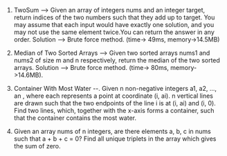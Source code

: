 1. TwoSum --> Given an array of integers nums and an integer target, return indices of the two numbers such that they add up to target.
              You may assume that each input would have exactly one solution, and you may not use the same element twice.You can return the answer in any order.
              Solution --> Brute force method. (time-> 49ms, memory->14.5MB)
              
2. Median of Two Sorted Arrays --> Given two sorted arrays nums1 and nums2 of size m and n respectively, return the median of the two sorted arrays.
                                   Solution --> Brute force method. (time-> 80ms, memory->14.6MB).
                                   
3. Container With Most Water --. Given n non-negative integers a1, a2, ..., an , where each represents a point at coordinate (i, ai). n vertical lines are drawn such that the two                                  endpoints of the line i is at (i, ai) and (i, 0). Find two lines, which, together with the x-axis forms a container, such that the container                                         contains the most water.
4. Given an array nums of n integers, are there elements a, b, c in nums such that a + b + c = 0? Find all unique triplets in the array which gives the sum of zero.
